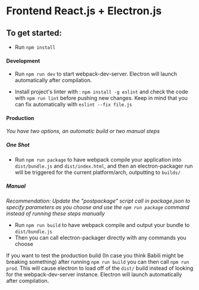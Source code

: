 # Frontend React.js + Electron.js
## To get started:
* Run `npm install`

#### Development
* Run `npm run dev` to start webpack-dev-server. Electron will launch automatically after compilation.

* Install project's linter with : `npm install -g eslint` and check the code with `npm run lint` before pushing new changes. Keep in mind that you can fix automatically with `eslint --fix file.js`

#### Production
_You have two options, an automatic build or two manual steps_

##### One Shot
* Run `npm run package` to have webpack compile your application into `dist/bundle.js` and `dist/index.html`, and then an electron-packager run will be triggered for the current platform/arch, outputting to `builds/`

##### Manual
_Recommendation: Update the "postpackage" script call in package.json to specify parameters as you choose and use the `npm run package` command instead of running these steps manually_
* Run `npm run build` to have webpack compile and output your bundle to `dist/bundle.js`
* Then you can call electron-packager directly with any commands you choose

If you want to test the production build (In case you think Babili might be breaking something) after running `npm run build` you can then call `npm run prod`. This will cause electron to load off of the `dist/` build instead of looking for the webpack-dev-server instance. Electron will launch automatically after compilation.
